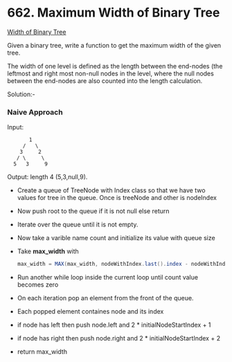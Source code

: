 # 662. Maximum Width of Binary Tree

[Width of Binary Tree](https://leetcode.com/problems/maximum-width-of-binary-tree/)

Given a binary tree, write a function to get the maximum width of the given tree.

The width of one level is defined as the length between the end-nodes (the leftmost and right most non-null nodes in the level, where the null nodes between the end-nodes are also counted into the length calculation.

Solution:-

### Naive Approach

Input:

           1
         /   \
        3     2
       / \     \
      5   3     9

Output:
length 4 (5,3,null,9).

- Create a queue of TreeNode with Index class so that we have two values for tree in the queue. Once is treeNode and other is nodeIndex

- Now push root to the queue if it is not null else return

- Iterate over the queue until it is not empty.
- Now take a varible name count and initialize its value with queue size
- Take **max_width** with

  ```java
  max_width = MAX(max_width, nodeWithIndex.last().index - nodeWithIndex.first() + 1)
  ```

- Run another while loop inside the current loop until count value becomes zero
- On each iteration pop an element from the front of the queue.
- Each popped element containes node and its index

- if node has left then push node.left and 2 \* initialNodeStartIndex + 1
- if node has right then push node.right and 2 \* initialNodeStartIndex + 2

- return max_width
